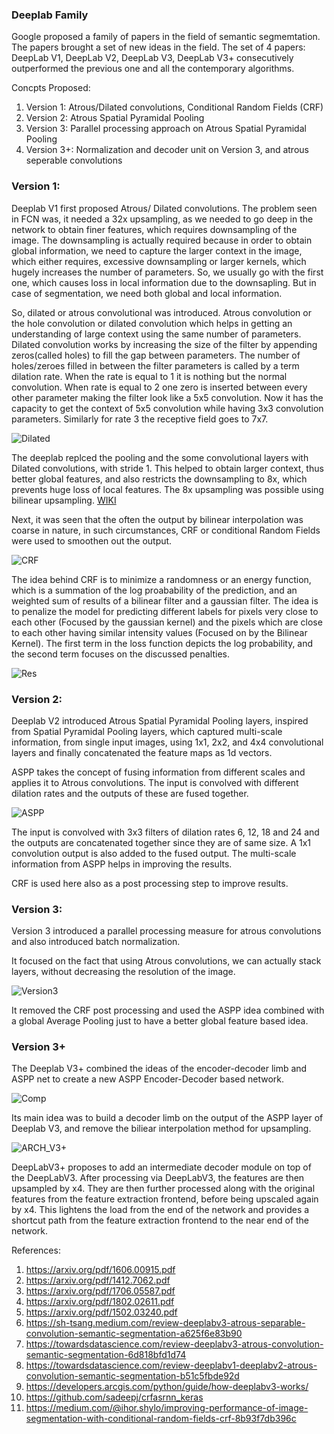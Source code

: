 ### Deeplab Family

Google proposed a family of papers in the field of semantic segmemtation. The papers brought a set of new ideas in the field. The set of 4 papers: DeepLab V1, DeepLab V2, DeepLab V3, DeepLab V3+ consecutively outperformed the previous one and all the contemporary algorithms. 

Concpts Proposed:
1. Version 1: Atrous/Dilated convolutions, Conditional Random Fields (CRF)
2. Version 2: Atrous Spatial Pyramidal Pooling 
3. Version 3: Parallel processing approach on Atrous Spatial Pyramidal Pooling 
4. Version 3+: Normalization and decoder unit on Version 3, and atrous seperable convolutions

### Version 1:

Deeplab V1 first proposed Atrous/ Dilated convolutions. The problem seen in FCN was, it needed a 32x upsampling, as we needed to go deep in the network to obtain finer features, which requires downsampling of the image. The downsampling is actually required because in order to obtain global information, we need to capture the larger context in the image, which either requires, excessive downsampling or larger kernels, which hugely increases the number of parameters. So, we usually go with the first one, which causes loss in local information due to the downsapling. But in case of segmentation, we need both global and local information. 

So, dilated or atrous convolutional was introduced. Atrous convolution or the hole convolution or dilated convolution which helps in getting an understanding of large context using the same number of parameters. Dilated convolution works by increasing the size of the filter by appending zeros(called holes) to fill the gap between parameters. The number of holes/zeroes filled in between the filter parameters is called by a term dilation rate. When the rate is equal to 1 it is nothing but the normal convolution. When rate is equal to 2 one zero is inserted between every other parameter making the filter look like a 5x5 convolution. Now it has the capacity to get the context of 5x5 convolution while having 3x3 convolution parameters. Similarly for rate 3 the receptive field goes to 7x7.

![Dilated](https://nanonets.com/blog/content/images/2020/08/main-qimg-d9025e88d7d792e26f4040b767b25819.png)

The deeplab replced the pooling and the some convolutional layers with Dilated convolutions, with stride 1. This helped to obtain larger context, thus better global features, and also restricts the downsampling to 8x, which prevents huge loss of local features. The 8x upsampling was possible using bilinear upsampling. [WIKI](https://en.wikipedia.org/wiki/Bilinear_interpolation)

Next, it was seen that the often the output by bilinear interpolation was coarse in nature, in such circumstances, CRF or conditional Random Fields were used to smoothen out the output. 

![CRF](https://miro.medium.com/max/1284/1*r7dUU5Gb3LaWCr7tnKYm2w.png)

The idea behind CRF is to minimize a randomness or an energy function, which is a summation of the log proabability of the prediction, and an weighted sum of results of a bilinear filter and a gaussian filter. The idea is to penalize the model for predicting different labels for pixels very close to each other (Focused by the gaussian kernel) and the pixels which are close to each other having similar intensity values (Focused on by the Bilinear Kernel). The first term in the loss function depicts the log probability, and the second term focuses on the discussed penalties.

![Res](https://miro.medium.com/max/729/1*0omVBDSf5sucAqsFBastiQ.png)

### Version 2:

Deeplab V2 introduced Atrous Spatial Pyramidal Pooling layers, inspired from Spatial Pyramidal Pooling layers, which captured multi-scale information, from single input images, using 1x1, 2x2, and 4x4 convolutional layers and finally concatenated the feature maps as 1d vectors. 

ASPP takes the concept of fusing information from different scales and applies it to Atrous convolutions. The input is convolved with different dilation rates and the outputs of these are fused together.

![ASPP](https://nanonets.com/blog/content/images/size/w1000/2020/08/deeplab_aspp.jpg)

The input is convolved with 3x3 filters of dilation rates 6, 12, 18 and 24 and the outputs are concatenated together since they are of same size. A 1x1 convolution output is also added to the fused output. The multi-scale information from ASPP helps in improving the results.

CRF is used here also as a post processing step to improve results.

### Version 3: 

Version 3 introduced a parallel processing measure for atrous convolutions and also introduced batch normalization.

It focused on the fact that using Atrous convolutions, we can actually stack layers, without decreasing the resolution of the image.

![Version3](https://miro.medium.com/max/2566/1*8Lg66z7e7ijuLmSkOzhYvA.png)

It removed the CRF post processing and used the ASPP idea combined with a global Average Pooling just to have a better global feature based idea. 

### Version 3+

The Deeplab V3+ combined the ideas of the encoder-decoder limb and ASPP net to create a new ASPP Encoder-Decoder based network. 

![Comp](https://nanonets.com/blog/content/images/size/w1000/2020/08/1_Llh9dQ1ZMBqPMOJSf7WaBQ.png)

Its main idea was to build a decoder limb on the output of the ASPP layer of Deeplab V3, and remove the biliear interpolation method for upsampling.

![ARCH_V3+](https://miro.medium.com/max/770/1*MFchBd4c8ZEgE3qtbnTznw.png)

DeepLabV3+ proposes to add an intermediate decoder module on top of the DeepLabV3. After processing via DeepLabV3, the features are then upsampled by x4. They are then further processed along with the original features from the feature extraction frontend, before being upscaled again by x4. This lightens the load from the end of the network and provides a shortcut path from the feature extraction frontend to the near end of the network.

References:

1. https://arxiv.org/pdf/1606.00915.pdf
2. https://arxiv.org/pdf/1412.7062.pdf
3. https://arxiv.org/pdf/1706.05587.pdf
4. https://arxiv.org/pdf/1802.02611.pdf
5. https://arxiv.org/pdf/1502.03240.pdf
6. https://sh-tsang.medium.com/review-deeplabv3-atrous-separable-convolution-semantic-segmentation-a625f6e83b90
7. https://towardsdatascience.com/review-deeplabv3-atrous-convolution-semantic-segmentation-6d818bfd1d74
8. https://towardsdatascience.com/review-deeplabv1-deeplabv2-atrous-convolution-semantic-segmentation-b51c5fbde92d
9. https://developers.arcgis.com/python/guide/how-deeplabv3-works/
10. https://github.com/sadeepj/crfasrnn_keras
11. https://medium.com/@ihor.shylo/improving-performance-of-image-segmentation-with-conditional-random-fields-crf-8b93f7db396c
